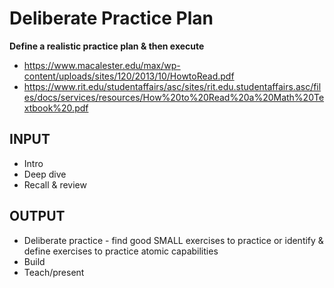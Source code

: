 # Deliberate Practice Plan

**Define a realistic practice plan & then execute**
- https://www.macalester.edu/max/wp-content/uploads/sites/120/2013/10/HowtoRead.pdf
- https://www.rit.edu/studentaffairs/asc/sites/rit.edu.studentaffairs.asc/files/docs/services/resources/How%20to%20Read%20a%20Math%20Textbook%20.pdf

## INPUT
- Intro
- Deep dive
- Recall & review

## OUTPUT
- Deliberate practice - find good SMALL exercises to practice or identify & define exercises to practice atomic capabilities
- Build
- Teach/present
